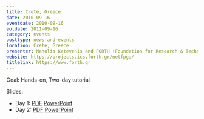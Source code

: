```yaml
---
title: Crete, Greece
date: 2010-09-16
eventdate: 2010-09-16
eoldate: 2011-09-16
category: events
posttype: news-and-events
location: Crete, Greece
presenter: Manolis Katevenis and FORTH (Foundation for Research & Technology)
website: https://projects.ics.forth.gr/netfpga/
titlelink: https://www.forth.gr
---
```


Goal: Hands-on, Two-day tutorial

Slides:
- Day 1: [PDF](https://docs.google.com/open?id=0B4EuVzA5UdPRdUphR1BJNGNNU1E) [PowerPoint](https://docs.google.com/open?id=0B4EuVzA5UdPRUzM4TXpreVB4bVU)
- Day 2: [PDF](https://docs.google.com/open?id=0B4EuVzA5UdPRMDVVdGJWSnRyUzg) [PowerPoint](https://docs.google.com/open?id=0B4EuVzA5UdPRQWxDWU9qcGp3ZDQ)

